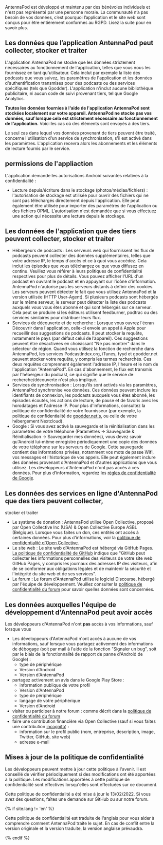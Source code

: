AntennaPod est développé et maintenu par des bénévoles individuels et n'est pas
représenté par une personne morale. La communauté n’a pas besoin de vos données,
c’est pourquoi l’application et le site web sont conçus pour être entièrement
conformes au RGPD. Lisez la suite pour en savoir plus.

## Les données que l’application AntennaPod peut collecter, stocker et traiter

L'application AntennaPod ne stocke que les données strictement nécessaires au
fonctionnement de l'application, telles que vous nous les fournissez en tant
qu'utilisateur. Cela inclut par exemple la liste des podcasts que vous suivez,
les paramètres de l'application et les données d'authentification transmises
pour des podcasts ou des services spécifiques (tels que Gpodder). L'application
n'inclut aucune bibliothèque publicitaire, ni aucun code de suivi provenant
tiers, tel que Google Analytics.

**Toutes les données fournies à l'aide de l'application AntennaPod sont stockées
localement sur votre appareil. AntennaPod ne stocke pas vos données, sauf
lorsque cela est strictement nécessaire au fonctionnement de l'application.**
Voici les cas où des éléments sont envoyés à des tiers.

Le seul cas dans lequel vos données provenant de tiers peuvent être traité,
concerne l'utilisation d'un service de synchronisation, s'il est activé dans les
paramètres. L'application recevra alors les abonnements et les éléments de
lecture fournis par le service.

## permissions de l'appliaction

L'application demande les autorisations Android suivantes relatives à la
confidentialité :

- Lecture depuis/écriture dans le stockage (photos/médias/fichiers) :
l'autorisation de stockage est utilisée pour ouvrir des fichiers qui ne sont pas
téléchargés directement depuis l'application. Elle peut également être utilisée
pour importer des paramètres de l'application ou des fichiers OPML.
L'autorisation n'est demandée que si vous effectuez une action qui nécessite une
lecture depuis le stockage.

## Les données de l'application que des tiers peuvent collecter, stocker et traiter

- Hébergeurs de podcasts : Les serveurs web qui fournissent les flux de podcasts
peuvent collecter des données supplémentaires, telles que votre adresse IP, le
temps d'accès et ce à quoi vous accédez. Cela inclut les épisodes que vous
téléchargez ou que vous diffusez en continu. Veuillez vous référer à leurs
politiques de confidentialité respectives pour plus de détails. Vous pouvez
afficher l'URL d'un podcast en ouvrant le podcast et en appuyant sur l'icône
d'information. AntennaPod n'autorise pas les serveurs distants à définir des
cookies. Les serveurs peuvent détecter le fait que vous utilisez AntennaPod et
la version utilisée (HTTP User-Agent). Si plusieurs podcasts sont hébergés sur
le même serveur, le serveur peut détecter la liste des podcasts auxquels vous
vous êtes abonné et qui sont hébergés sur ce serveur. Cela peut se produire si
les éditeurs utilisent feedburner, podtrac ou des services similaires pour
distribuer leurs flux.
- Services de découverte et de recherche : Lorsque vous ouvrez l'écran Découvrir
dans l'application, celle-ci envoie un appel à Apple pour recueillir des
suggestions de podcasts. Il peut stocker la requête, notamment le pays (par
défaut celui de l’appareil). Ces suggestions peuvent être désactivées en
choisissant "Ne pas montrer" dans le sélecteur de région. Quand vous utilisez la
fonction de recherche dans AntennaPod, les services PodcastIndex.org, iTunes,
fyyd et gpodder.net peuvent stocker votre requête, y compris les termes
recherchés. Ces deux requêtes comprennent également l'adresse IP, l'heure et le
nom de l'application "AntennaPod". En cas d'abonnement, le flux est transmis par
l'hébergeur du podcast, ce qui signifie que le service de recherche/découverte
n'est plus impliqué.
- Services de synchronisation : Lorsqu'ils sont activés via les paramètres,
AntennaPod synchronise vos données. Ces données peuvent inclure les identifiants
de connexion, les podcasts auxquels vous êtes abonné, les épisodes écoutés, les
actions de lecture, de pause et de favoris avec les horodatages et l'adresse IP.
Pour plus d'informations, consultez la politique de confidentialité de votre
fournisseur (par exemple, la politique de confidentialité de [gpodder.net's](https://gpodder.net/privacy),
ou celle de votre hébergement Nextcloud).
- Google : Si vous avez activé la sauvegarde et la réinitialisation dans les
paramètres de votre téléphone (Paramètres → Sauvegarde & Réinitialisation →
Sauvegarder mes données), vous devez savoir qu'Android lui-même enregistre
périodiquement une copie des données de votre téléphone sur les serveurs de
Google. Cette sauvegarde contient des informations privées, notamment vos mots
de passe Wifi, vos messages et l'historique de vos appels. Elle peut également
inclure des données provenant d'AntennaPod et d'autres applications que vous
utilisez. Les développeurs d'AntennaPod n'ont pas accès à ces données. Pour plus
d'information, regardez les [règles de confidentialité de Google](https://policies.google.com).

## Les données des services en ligne d'AntennaPod que des tiers peuvent collecter,
stocker et traiter

- Le système de donation : AntennaPod utilise Open Collective, proposé par Open
Collective Inc (USA) & Open Collective Europe ASBL (Belgique). Lorsque vous
faites un don, ces entités ont accès à certaines données. Pour plus
d'informations, voir la [politique de confidentialité d'Open Collective](https://opencollective.com/privacypolicy).
- Le site web : Le site web d'AntennaPod est hébergé via GitHub Pages. [La
politique de confidentialité de GitHub](https://docs.github.com/en/github/site-policy/github-privacy-statement#github-pages)
indique que "GitHub peut collecter les informations personnelles des visiteurs
de votre site web GitHub Pages, y compris les journaux des adresses IP des
visiteurs, afin de se conformer aux obligations légales et de maintenir la
sécurité et l'intégrité du site web et de ses services".
- Le forum : Le forum d'AntennaPod utilise le logiciel Discourse, hébergé par
l'équipe de développement. Veuillez consulter la [politique de
confidentialité du forum](https://forum.antennapod.org/privacy) pour savoir
quelles données sont concernées.

## Les données auxquelles l'équipe de développement d'AntennaPod peut avoir accès

Les développeurs d'AntennaPod n'ont **pas** accès à vos informations, sauf
lorsque vous

- Les développeurs d'AntennaPod n'ont accès à aucune de vos informations, sauf
lorsque vous partagez activement des informations de débogage (soit par mail à
l'aide de la fonction "Signaler un bug", soit par le biais de la fonctionnalité
de rapport de panne d'Android de Google) :
   - type de périphérique
   - Version d'Android
   - Version d'AntennaPod
- partagez activement un avis dans le Google Play Store :
   - information publique de votre profil
   - Version d'AntennaPod
   - type de périphérique
   - langage de votre périphérique
   - Version d'Android
- visiter ou participer à notre forum : comme décrit dans la [politique de
confidentialité du forum](https://forum.antennapod.org/privacy)
- faire une contribution financière via Open Collective (sauf si vous faites une
contribution [incognito](https://docs.opencollective.com/help/financial-contributors/payments#profile))
:
   - information sur le profil public (nom, entreprise, description, image,
      Twitter, GitHub, site web)
   - adresse e-mail

## Mises à jour de la politique de confidentialité

Les développeurs peuvent mettre à jour cette politique à l'avenir. Il est
conseillé de vérifier périodiquement si des modifications ont été apportées à la
politique. Les modifications apportées à cette politique de confidentialité sont
effectives lorsqu'elles sont effectuées sur ce document.

Cette politique de confidentialité a été mise à jour le 13/02/2022. Si vous avez
des questions, faîtes une demande sur GitHub ou sur notre forum.

{% if site.lang != 'en' %}

Cette politique de confidentialité est traduite de l'anglais pour vous aider à
comprendre comment AntennaPod traite le sujet. En cas de conflit entre la
version originale et la version traduite, la version anglaise prévaudra.

{% endif %}

